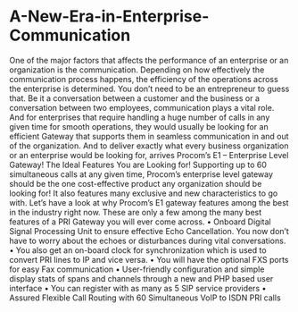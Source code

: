 # A-New-Era-in-Enterprise-Communication
One of the major factors that affects the performance of an enterprise or an organization is the communication. Depending on how effectively the communication process happens, the efficiency of the operations across the enterprise is determined. You don’t need to be an entrepreneur to guess that. Be it a conversation between a customer and the business or a conversation between two employees, communication plays a vital role.
And for enterprises that require handling a huge number of calls in any given time for smooth operations, they would usually be looking for an efficient Gateway that supports them in seamless communication in and out of the organization. And to deliver exactly what every business organization or an enterprise would be looking for, arrives Procom’s E1 – Enterprise Level Gateway!
The Ideal Features You are Looking for!
Supporting up to 60 simultaneous calls at any given time, Procom’s enterprise level gateway should be the one cost-effective product any organization should be looking for! It also features many exclusive and new characteristics to go with. Let’s have a look at why Procom’s E1 gateway features among the best in the industry right now. These are only a few among the many best features of a PRI Gateway you will ever come across.
•	Onboard Digital Signal Processing Unit to ensure effective Echo Cancellation. You now don’t have to worry about the echoes or disturbances during vital conversations.
•	You also get an on-board clock for synchronization which is used to convert PRI lines to IP and vice versa.
•	You will have the optional FXS ports for easy Fax communication
•	User-friendly configuration and simple display stats of spans and channels through a new and PHP based user interface
•	You can register with as many as 5 SIP service providers
•	Assured Flexible Call Routing with 60 Simultaneous VoIP to ISDN PRI calls
